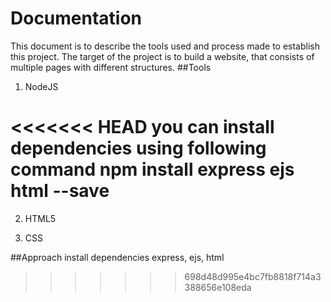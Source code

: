 # Documentation
This document is to describe the tools used and process made to establish this project. 
The target of the project is to build a website, that consists of multiple pages with different structures.
##Tools
1. NodeJS

<<<<<<< HEAD
you can install dependencies using following command
npm install express ejs html --save
=======
2. HTML5

3. CSS

##Approach 
install dependencies
express, ejs, html
>>>>>>> 698d48d995e4bc7fb8818f714a3388656e108eda
